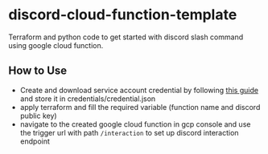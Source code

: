 # discord-cloud-function-template
Terraform and python code to get started with discord slash command using google cloud function.

## How to Use
- Create and download service account credential by following [this guide](https://registry.terraform.io/providers/hashicorp/google/latest/docs/guides/getting_started#adding-credentials) and store it in credentials/credential.json
- apply terraform and fill the required variable (function name and discord public key)
- navigate to the created google cloud function in gcp console and use the trigger url with path `/interaction` to set up discord interaction endpoint
